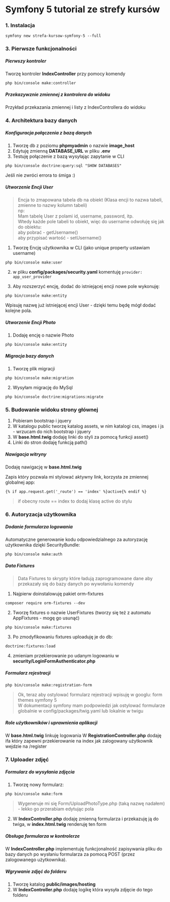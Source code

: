 # Symfony 5 tutorial ze strefy kursów

### 1. Instalacja
```
symfony new strefa-kursow-symfony-5 --full
```

### 3. Pierwsze funkcjonalności

##### Pierwszy kontroler

Tworzę kontroler <b>IndexController</b> przy pomocy komendy
```
php bin/console make:controller
```

##### Przekazywznie zmiennej z kontrolera do widoku
Przykład przekazania zmiennej i listy z IndexControllera do widoku

### 4. Architektura bazy danych

##### Konfiguracja połączenia z bazą danych
1. Tworzę db z poziomu <b>phpmyadmin</b> o nazwie <b>image_host</b>
2. Edytuję zmienną <b>DATABASE_URL</b> w pliku <b>.env</b>
3. Testuję połączenie z bazą wysyłając zapytanie w CLI
```
php bin/console doctrine:query:sql "SHOW DATABASES"
```
Jeśli nie zwróci errora to śmiga :)

##### Utworzenie Encji User
> Encja to zmapowana tabela db na obiekt (Klasa encji to nazwa tabeli, zmienne to nazwy kolumn tabeli)  
> np:  
> Mam tabelę User z polami id, username, password, itp.  
> Wtedy każde pole tabeli to obiekt, więc do username odwołuję się jak do obiektu:  
> aby pobrać - getUsername()  
> aby przypisać wartość - setUsername()

1. Tworzę Encję użytkownika w CLI (jako unique property ustawiam username)
```
php bin/console make:user
```

2. w pliku <b>config/packages/security.yaml</b> komentuję `provider: app_user_provider`  

3. Aby rozszerzyć encję, dodać do istniejącej encji nowe pole wykonuję:
```
php bin/console make:entity
```
Wpisuję nazwę już istniejącej encji User - dzięki temu będę mógł dodać kolejne pola.

##### Utworzenie Encji Photo
1. Dodaję encję o nazwie Photo
```
php bin/console make:entity
```


##### Migracja bazy danych

1. Tworzę plik migracji
```
php bin/console make:migration
```

2. Wysyłam migrację do MySql
```
php bin/console doctrine:migrations:migrate
```

### 5. Budowanie widoku strony głównej
1. Pobieram bootstrap i jquery  
2. W katalogu public tworzę katalog assets, w nim katalogi css, images i js - wrzucam do nich bootstrap i jquery  
3. W <b>base.html.twig</b> dodaję linki do styli za pomocą funkcji asset()
4. Linki do stron dodaję funkcją path()

##### Nawigacja witryny
Dodaję nawigację w <b>base.html.twig</b>  

Zapis który pozwala mi stylować aktywny link, korzysta ze zmiennej globalnej app:
```
{% if app.request.get('_route') == 'index' %}active{% endif %}
```
> if obecny route == index to dodaj klasę active do stylu

### 6. Autoryzacja użytkownika

##### Dodanie formularza logowania
Automatyczne generowanie kodu odpowiedzialnego za autoryzację użytkownika dzięki SecurityBundle:
```
php bin/console make:auth
```

##### Data Fixtures
> Data Fixtures to skrypty które ładują zaprogramowane dane aby przekazały się do bazy danych po wywołaniu komendy

1. Najpierw doinstalowuję pakiet orm-fixtures
```
composer require orm-fixtures --dev
```

2. Tworzę fixtures o nazwie UserFixtures (tworzy się też z automatu AppFixtures - mogę go usunąć)
```
php bin/console make:fixtures
``` 

3. Po zmodyfikowaniu fixtures uploaduję je do db:
```
doctrine:fixtures:load
``` 

4. zmieniam przekierowanie po udanym logowaniu w <b>security/LoginFormAuthenticator.php</b>


##### Formularz rejestracji

```
php bin/console make:registration-form
```

> Ok, teraz aby ostylować formularz rejestracji wpisuję w googlu: form themes symfony 5  
> W dokumentacji symfony mam podpowiedzi jak ostylować formularze globalnie w config/packages/twig.yaml lub lokalnie w twigu

##### Role użytkowników i uprawnienia aplikacji

W <b>base.html.twig</b> linkuję logowania
W <b>RegistrationController.php</b> dodaję ifa który zapewni przekierowanie na index jak zalogowany użytkownik wejdzie na /register

### 7. Uploader zdjęć

##### Formularz do wysyłania zdjęcia
1. Tworzę nowy formularz:
```
php bin/console make:form
```
> Wygeneruje mi się Form/UploadPhotoType.php (taką nazwę nadałem) - lekko go przerabiam edytując pola

2. W <b>IndexController.php</b> dodaję zmienną formularza i przekazuję ją do twiga, w <b>index.html.twig</b> renderuję ten form

##### Obsługa formularza w kontrolerze
W <b>IndexController.php</b> implementuję funkcjonalność zapisywania pliku do bazy danych po wysłaniu formularza za pomocą POST (przez zalogowanego użytkownika).

##### Wgrywanie zdjęć do folderu
1. Tworzę katalog <b>public/images/hosting</b>
2. W <b>IndexController.php</b> dodaję logikę która wysyła zdjęcie do tego folderu
